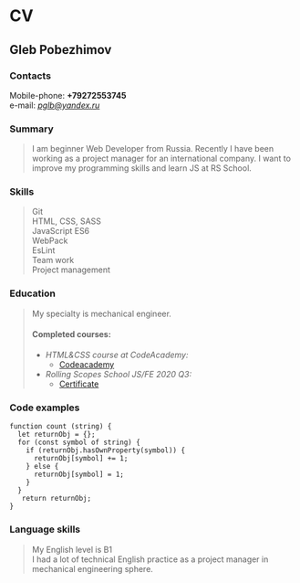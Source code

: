 # CV

## Gleb Pobezhimov

### Contacts
Mobile-phone: **+79272553745**\
e-mail: *[pglb@yandex.ru](mailto:pglb@yandex.ru)*
### Summary
> I am beginner Web Developer from Russia. Recently I have been working as a project manager for an international company. I want to improve my programming skills and learn JS at RS School.
### Skills
> Git\
> HTML, CSS, SASS\
> JavaScript ES6\
> WebPack\
> EsLint\
> Team work\
> Project management
### Education
> My specialty is mechanical engineer.
> #### Completed courses: 
> * _HTML&CSS course at CodeAcademy:_
>   * [Codeacademy](https://www.codecademy.com/profiles/pobgl)
> * _Rolling Scopes School JS/FE 2020 Q3:_
>   * [Certificate](https://app.rs.school/certificate/763k846z)
### Code examples
```
function count (string) {  
  let returnObj = {};
  for (const symbol of string) {
    if (returnObj.hasOwnProperty(symbol)) {
      returnObj[symbol] += 1;
    } else {
      returnObj[symbol] = 1;
    }
  }
   return returnObj;
}
```

### Language skills
> My English level is B1\
> I had a lot of technical English practice as a project manager in mechanical engineering sphere.